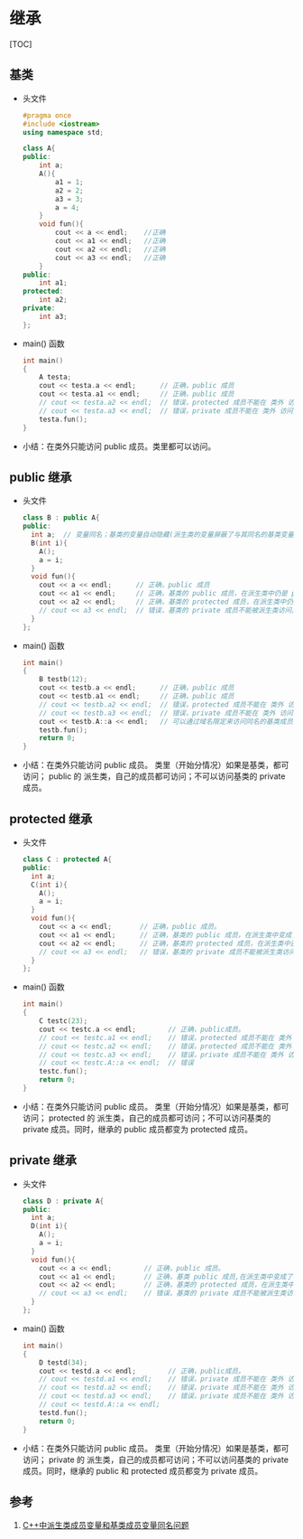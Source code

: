 # 继承

[TOC]

## 基类

* 头文件

    ```cpp
    #pragma once
    #include <iostream>
    using namespace std;

    class A{
    public:
        int a;
        A(){
            a1 = 1;
            a2 = 2;
            a3 = 3;
            a = 4;
        }
        void fun(){
            cout << a << endl;    //正确
            cout << a1 << endl;   //正确
            cout << a2 << endl;   //正确
            cout << a3 << endl;   //正确
        }
    public:
        int a1;
    protected:
        int a2;
    private:
        int a3;
    };
    ```

* main() 函数

    ```cpp
    int main()
    {
        A testa;
        cout << testa.a << endl;      // 正确，public 成员
        cout << testa.a1 << endl;     // 正确，public 成员
        // cout << testa.a2 << endl;  // 错误，protected 成员不能在 类外 访问。
        // cout << testa.a3 << endl;  // 错误，private 成员不能在 类外 访问。
        testa.fun();
    }
    ```

* 小结：在类外只能访问 public 成员。类里都可以访问。

## public 继承

* 头文件

    ```cpp
    class B : public A{
    public:
      int a;  // 变量同名；基类的变量自动隐藏(派生类的变量屏蔽了与其同名的基类变量)，但是派生类中存在基类成员的拷贝；
      B(int i){
        A();
        a = i;
      }
      void fun(){
        cout << a << endl;      // 正确，public 成员
        cout << a1 << endl;     // 正确，基类的 public 成员，在派生类中仍是 public 成员。
        cout << a2 << endl;     // 正确，基类的 protected 成员，在派生类中仍是 protected 可以被派生类访问。
        // cout << a3 << endl;  // 错误，基类的 private 成员不能被派生类访问。
      }
    };
    ```

* main() 函数

    ```cpp
    int main()
    {
        B testb(12);
        cout << testb.a << endl;      // 正确，public 成员
        cout << testb.a1 << endl;     // 正确，public 成员
        // cout << testb.a2 << endl;  // 错误，protected 成员不能在 类外 访问。
        // cout << testb.a3 << endl;  // 错误，private 成员不能在 类外 访问。
        cout << testb.A::a << endl;   // 可以通过域名限定来访问同名的基类成员变量
        testb.fun();
        return 0;
    }
    ```

* 小结：在类外只能访问 public 成员。
  类里（开始分情况）如果是基类，都可访问；
  public 的 派生类，自己的成员都可访问；不可以访问基类的 private 成员。

## protected 继承

* 头文件

    ```cpp
    class C : protected A{
    public:
      int a;
      C(int i){
        A();
        a = i;
      }
      void fun(){
        cout << a << endl;       // 正确，public 成员。
        cout << a1 << endl;      // 正确，基类的 public 成员，在派生类中变成了 protected ，可以被派生类访问。
        cout << a2 << endl;      // 正确，基类的 protected 成员，在派生类中还是 protected，可以被派生类访问。
        // cout << a3 << endl;   // 错误，基类的 private 成员不能被派生类访问。
      }
    };
    ```

* main() 函数

    ```cpp
    int main()
    {
        C testc(23);
        cout << testc.a << endl;        // 正确，public成员。
        // cout << testc.a1 << endl;    // 错误，protected 成员不能在 类外 访问。
        // cout << testc.a2 << endl;    // 错误，protected 成员不能在 类外 访问。
        // cout << testc.a3 << endl;    // 错误，private 成员不能在 类外 访问。
        // cout << testc.A::a << endl;  // 错误
        testc.fun();
        return 0;
    }
    ```

* 小结：在类外只能访问 public 成员。
  类里（开始分情况）如果是基类，都可访问；
  protected 的 派生类，自己的成员都可访问；不可以访问基类的 private 成员。同时，继承的 public 成员都变为 protected 成员。

## private 继承

* 头文件

    ```cpp
    class D : private A{
    public:
      int a;
      D(int i){
        A();
        a = i;
      }
      void fun(){
        cout << a << endl;        // 正确，public 成员。
        cout << a1 << endl;       // 正确，基类 public 成员,在派生类中变成了 private ,可以被派生类访问。
        cout << a2 << endl;       // 正确，基类的 protected 成员，在派生类中变成了 private ,可以被派生类访问。
        // cout << a3 << endl;    // 错误，基类的 private 成员不能被派生类访问。
      }
    };
    ```

* main() 函数

    ```cpp
    int main()
    {
        D testd(34);
        cout << testd.a << endl;        // 正确，public成员。
        // cout << testd.a1 << endl;    // 错误，private 成员不能在 类外 访问。
        // cout << testd.a2 << endl;    // 错误，private 成员不能在 类外 访问。
        // cout << testd.a3 << endl;    // 错误，private 成员不能在 类外 访问。
        // cout << testd.A::a << endl;
        testd.fun();
        return 0;
    }
    ```

* 小结：在类外只能访问 public 成员。
  类里（开始分情况）如果是基类，都可访问；
  private 的 派生类，自己的成员都可访问；不可以访问基类的 private 成员。同时，继承的 public 和 protected 成员都变为 private 成员。

## 参考

1. [C++中派生类成员变量和基类成员变量同名问题](https://blog.csdn.net/kinghace/article/details/79887511)
